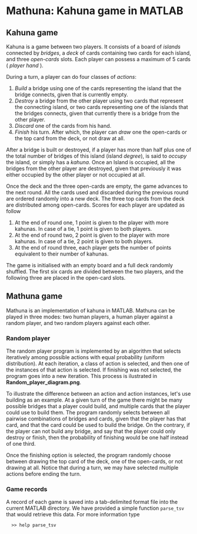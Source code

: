 Mathuna: Kahuna game in MATLAB
==============================

Kahuna game
-----------

Kahuna is a game between two players. It consists of a board of
*islands* connected by *bridges*, a *deck* of cards containing two
cards for each island, and three *open-cards* slots. Each player can
possess a maximum of 5 cards ( *player hand* ).

During a turn, a player can do four classes of *actions*: 

  1. *Build* a bridge using one of the cards representing the island
  that the bridge connects, given that is currently empty.
  2. *Destroy* a bridge from the other player using two cards that
  represent the connecting island, or two cards representing one of
  the islands that the bridges connects, given that currently there is
  a bridge from the other player.
  3. *Discard* one of the cards from his hand.
  4. *Finish* his turn. After which, the player can *draw* one the
  open-cards or the top card from the deck, or not draw at all.

After a bridge is built or destroyed, if a player has more than half
plus one of the total number of bridges of this island (island
*degree*), is said to *occupy* the island, or simply has a
*kahuna*. Once an Island is occupied, all the bridges from the other
player are destroyed, given that previously it was either occupied by
the other player or not occupied at all.

Once the deck and the three open-cards are empty, the game advances to
the next round. All the cards used and discarded during the previous
round are ordered randomly into a new deck. The three top cards from
the deck are distributed among open-cards. Scores for each player are
updated as follow
 1. At the end of round one, 1 point is given to the player with more
 kahunas. In case of a tie, 1 point is given to both players.
 2. At the end of round two, 2 point is given to the player with more
 kahunas. In case of a tie, 2 point is given to both players.
 3. At the end of round three, each player gets the number of points
 equivalent to their number of kahunas.

The game is initialised with an empty board and a full deck randomly
shuffled. The first six cards are divided between the two players, and
the following three are placed in the open-card slots.

Mathuna game
------------

Mathuna is an implementation of kahuna in MATLAB. Mathuna can be
played in three modes: two human players, a human player against a
random player, and two random players against each other. 

### Random player

The random player program is implemented by an algorithm that selects
iteratively among possible actions with equal probability (uniform
distribution).  At each iteration, a class of action is selected, and
then one of the instances of that action is selected. If finishing was
not selected, the program goes into a new iteration. This process is ilustrated
in **Random_player_diagram.png**.

To illustrate the difference between an action and action instances,
let's use building as an example. At a given turn of the game
there might be many possible bridges that a player could build, and
multiple cards that the player could use to build them. The program
randomly selects between all pairwise combinations of bridges and
cards, given that the player has that card, and that the card could be
used to build the bridge. On the contrary, if the player can not build
any bridge, and say that the player could only destroy or finish, then
the probability of finishing would be one half instead of one third.

Once the finishing option is selected, the program randomly choose
between drawing the top card of the deck, one of the open-cards, or
not drawing at all. Notice that during a turn, we may have selected
multiple actions before ending the turn.

### Game records

A record of each game is saved into a tab-delimited format file into
the current MATLAB directory. We have provided a simple function 
`parse_tsv` that would retrieve this data. For more information 
type

      >> help parse_tsv

